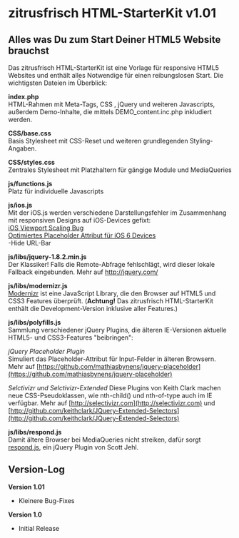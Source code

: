 # zitrusfrisch HTML-StarterKit v1.01

## Alles was Du zum Start Deiner HTML5 Website brauchst
Das zitrusfrisch HTML-StarterKit ist eine Vorlage für responsive HTML5 Websites und enthält alles Notwendige für einen reibungslosen Start. Die wichtigsten Dateien im Überblick:

**index.php**  
HTML-Rahmen mit Meta-Tags, CSS , jQuery und weiteren Javascripts, außerdem Demo-Inhalte, die mittels DEMO_content.inc.php inkludiert werden.

**CSS/base.css**  
Basis Stylesheet mit CSS-Reset und weiteren grundlegenden Styling-Angaben.

**CSS/styles.css**  
Zentrales Stylesheet mit Platzhaltern für gängige Module und MediaQueries

**js/functions.js**  
Platz für individuelle Javascripts  

**js/ios.js**  
Mit der iOS.js werden verschiedene Darstellungsfehler im Zusammenhang mit responsiven Designs auf iOS-Devices gefixt:  
[iOS Viewport Scaling Bug](https://gist.github.com/901295)  
[Optimiertes Placeholder Attribut für iOS 6 Devices](http://mooki83.tistory.com)  
-Hide URL-Bar  
  
**js/libs/jquery-1.8.2.min.js**  
Der Klassiker! Falls die Remote-Abfrage fehlschlägt, wird dieser lokale Fallback eingebunden. Mehr auf http://jquery.com/  
  
**js/libs/modernizr.js**  
[Modernizr](http://modernizr.com/) ist eine JavaScript Library, die den Browser auf HTML5 und CSS3 Features überprüft. (**Achtung!** Das zitrusfrisch HTML-StarterKit enthält die Development-Version inklusive aller Features.)  
  
**js/libs/polyfills.js**  
Sammlung verschiedener jQuery Plugins, die älteren IE-Versionen aktuelle HTML5- und CSS3-Features "beibringen": 

*jQuery Placeholder Plugin*  
Simuliert das Placeholder-Attribut für Input-Felder in älteren Browsern. Mehr auf [https://github.com/mathiasbynens/jquery-placeholder](https://github.com/mathiasbynens/jquery-placeholder)  
  
*Selctivizr und Selctivizr-Extended*
Diese Plugins von Keith Clark machen neue CSS-Pseudoklassen, wie nth-child() und nth-of-type auch im IE verfügbar. Mehr auf [http://selectivizr.com](http://selectivizr.com) und [http://github.com/keithclark/JQuery-Extended-Selectors](http://github.com/keithclark/JQuery-Extended-Selectors)
  
**js/libs/respond.js**  
Damit ältere Browser bei MediaQueries nicht streiken, dafür sorgt [respond.js](http://j.mp/respondjs), ein jQuery Plugin von Scott Jehl.


## Version-Log

**Version 1.01**
+ Kleinere Bug-Fixes

**Version 1.0**
+ Initial Release

